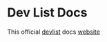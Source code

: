 # Dev List Docs

This official [devlist](https://npmjs.com/devlist) docs [website](https://docs.dlist.dev/)